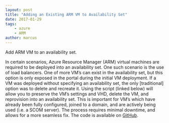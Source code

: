 ```yaml
---
layout: post
title: "Adding an Existing ARM VM to Availability Set"
date: 2017-01-29
tags:
    - azure
    - ARM
author: marcus
---
```


Add ARM VM to an availability set.

In certain scenarios, Azure Resource Manager (ARM) virtual machines are required to be deployed into an availability set. One such scenario is the use of load balancers. One of more VM’s can exist in the availability set, but this option is only exposed in the portal during the initial VM deployment. If a VM was deployed without specifying an availability set, the only [traditional] option was to delete and recreate it. Using the script (linked below) will allow you to preserve the VM’s settings and VHD, delete the VM, and reprovision into an availability set. This is important for VM’s which have already been fully configured, joined to a domain, and are actively being used (i.e. a SCOM server). The process requires minimal downtime, and allows for a more seamless fix. The code is available on [GitHub](https://github.com/marcusclayton/azure/blob/master/Management/Add-AzureRMtoAvailabilitySet.ps1 "Repo").